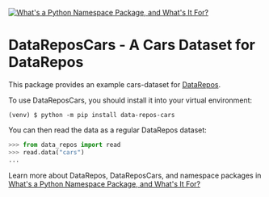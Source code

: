 [![What's a Python Namespace Package, and What's It For?](https://raw.githubusercontent.com/realpython/data-repos/main/namespace_package.jpg)](https://realpython.com/python-namespace-package/)

# DataReposCars - A Cars Dataset for DataRepos

This package provides an example cars-dataset for [DataRepos](https://pypi.org/project/data-repos/).

To use DataReposCars, you should install it into your virtual environment:

```shell
(venv) $ python -m pip install data-repos-cars
```

You can then read the data as a regular DataRepos dataset:

```python
>>> from data_repos import read
>>> read.data("cars")
...
```

Learn more about DataRepos, DataReposCars, and namespace packages in [What's a Python Namespace Package, and What's It For?](https://realpython.com/python-namespace-package/)
